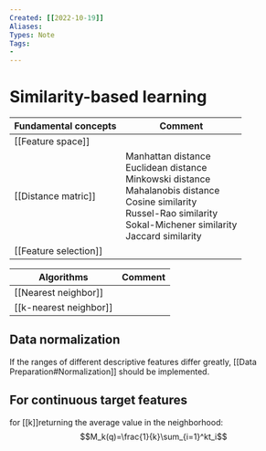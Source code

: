 ```yaml
---
Created: [[2022-10-19]]
Aliases: 
Types: Note
Tags: 
- 
---
```

# Similarity-based learning
| Fundamental concepts  | Comment                                                                                                                                                                                 |
| --------------------- | --------------------------------------------------------------------------------------------------------------------------------------------------------------------------------------- |
| [[Feature space]]     |                                                                                                                                                                                         |
| [[Distance matric]]   | Manhattan distance<br>Euclidean distance<br>Minkowski distance<br>Mahalanobis distance<br>Cosine similarity<br>Russel-Rao similarity<br>Sokal-Michener similarity<br>Jaccard similarity |
| [[Feature selection]] |                                                                                                                                                                                         |

| Algorithms             | Comment |
| ---------------------- | ------- |
| [[Nearest neighbor]]   |         |
| [[k-nearest neighbor]] |         |

## Data normalization
If the ranges of different descriptive features differ greatly, [[Data Preparation#Normalization]] should be implemented. 

## For continuous target features
for [[k]]returning the average value in the neighborhood: 
$$M_k(q)=\frac{1}{k}\sum_{i=1}^kt_i$$